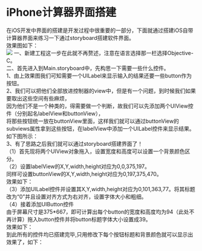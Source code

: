 # iPhone计算器界面搭建  
在iOS开发中界面的搭建是开发过程中很重要的一部分，下面就通过搭建iOS自带计算器界面来练习一下通过storyboard搭建软件界面。<br>
效果图如下：<br>
![](https://github.com/HBU/iOS_Team/blob/master/iOS_Demo/Calculator/Pic/1.png)
一、新建工程这一步在此就不再赘述，注意在语言选择那一栏选择Objective-C。<br>
二、首先进入到Main.storyboard中，先构思一下需要一些什么控件。<br>
1、由上效果图我们可知需要一个UILabel来显示输入的结果还要一些button作为按钮。<br>
2、我们可以把他们全部放进控制器的view中，但是有一个问题，到时候我们如果要取出这些空间有些麻烦，<br>
因为他们不是一个种类的，得需要做一个判断，故我们可以先添加两个UIView控件（分别起名labelView和buttonView），<br>
将那些按钮统一放在buttonView里面，这样我们就可以通过buttonView的subviews属性拿到这些按钮，在labelView中添加一个UILabel控件来显示结果。<br>
如下图所示：<br>
3、有了思路之后我们就可以通过storyboard搭建界面了！<br>
（1）首先现将两个UIView对象拖入，设置宽度和高度可以设置一个背景颜色区分。<br>
（2）设置labelView的X,Y,width,height对应为0,0,375,197。<br>
同样可设置buttonView的X,Y,width,height对应为0,197,375,470。<br>
效果如下：<br>
（3）添加UILabel控件并设置其X,Y,width,height对应为0,101,363,77。将其标题改为“0”并且设置对齐方式为右对齐，设置字体大小和粗细。<br>
（4）接着添加UIButton控件<br>
由于屏幕尺寸是375*667，即可计算出每个button的宽度和高度均为94（此处不再计算）拖入button控件并将button标题字体大小设置成39。<br>
效果如下：<br>
到此所有的控件均已搭建完毕,只用修改下每个按钮标题和背景颜色就可以显示出效果了，如下：<br>
